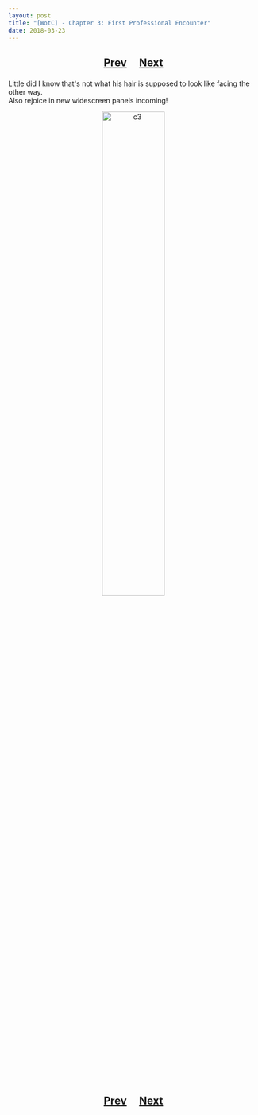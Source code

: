 ```yaml
---
layout: post
title: "[WotC] - Chapter 3: First Professional Encounter"
date: 2018-03-23
---
```


<h2>
  <p style="text-align:center;">
    <a href="/wingsofthechorus/archive/2018/03/15/chapter2">Prev</a>
    &nbsp;&nbsp;&nbsp;
    <a href="/wingsofthechorus/archive/2018/03/30/chapter4">Next</a>
  </p>
</h2>

Little did I know that's not what his hair is supposed to look like facing the other way.
<br>
Also rejoice in new widescreen panels incoming!

<p style="text-align:center;">
  <img src="/wingsofthechorus/images/c3.png" width="50%" alt="c3"/>
</p>

<h2>
  <p style="text-align:center;">
    <a href="/wingsofthechorus/archive/2018/03/15/chapter2">Prev</a>
    &nbsp;&nbsp;&nbsp;
    <a href="/wingsofthechorus/archive/2018/03/30/chapter4">Next</a>
  </p>
</h2>
